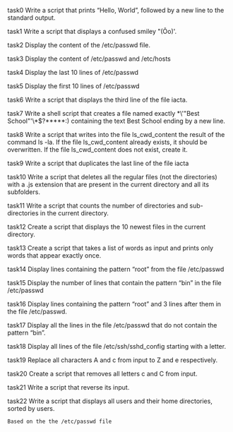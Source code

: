 task0 Write a script that prints “Hello, World”, followed by a new line to the standard output.

task1 Write a script that displays a confused smiley "(Ôo)'.

task2 Display the content of the /etc/passwd file.

task3 Display the content of /etc/passwd and /etc/hosts

task4 Display the last 10 lines of /etc/passwd

task5 Display the first 10 lines of /etc/passwd

task6 Write a script that displays the third line of the file iacta.

task7 Write a shell script that creates a file named exactly \*\\'"Best School"\'\\*$\?\*\*\*\*\*:) containing the text Best School ending by a new line.

task8 Write a script that writes into the file ls_cwd_content the result of the command ls -la. If the file ls_cwd_content already exists, it should be overwritten. If the file ls_cwd_content does not exist, create it.

task9 Write a script that duplicates the last line of the file iacta

task10 Write a script that deletes all the regular files (not the directories) with a .js extension that are present in the current directory and all its subfolders.

task11 Write a script that counts the number of directories and sub-directories in the current directory.

task12 Create a script that displays the 10 newest files in the current directory.

task13 Create a script that takes a list of words as input and prints only words that appear exactly once.

task14 Display lines containing the pattern “root” from the file /etc/passwd

task15 Display the number of lines that contain the pattern “bin” in the file /etc/passwd

task16 Display lines containing the pattern “root” and 3 lines after them in the file /etc/passwd.

task17 Display all the lines in the file /etc/passwd that do not contain the pattern “bin”.

task18 Display all lines of the file /etc/ssh/sshd_config starting with a letter.

task19 Replace all characters A and c from input to Z and e respectively.

task20 Create a script that removes all letters c and C from input.

task21 Write a script that reverse its input.

task22 Write a script that displays all users and their home directories, sorted by users.

    Based on the the /etc/passwd file


